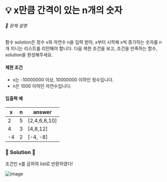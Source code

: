 # 💡 x만큼 간격이 있는 n개의 숫자

###### 📃 문제 설명 

함수 solution은 정수 x와 자연수 n을 입력 받아, x부터 시작해 x씩 증가하는 숫자를 n개 지니는 리스트를 리턴해야 합니다. 다음 제한 조건을 보고, 조건을 만족하는 함수, solution을 완성해주세요.
 
#### 제한 조건

- x는 -10000000 이상, 10000000 이하인 정수입니다.
- n은 1000 이하인 자연수입니다.

#### 입출력 예

| x   | n   | answer       |
| --- | --- | ------------ |
| 2   | 5   | [2,4,6,8,10] |
| 4   | 3   | [4,8,12]     |
| -4  | 2   | [-4, -8]     |

### 🔑 Solution 🔑 

조건인 x를 곱하여 list로 반환하였다!

![image](https://user-images.githubusercontent.com/116260619/218644394-cdd6b448-7db7-4002-846f-5f1df4525244.png)
